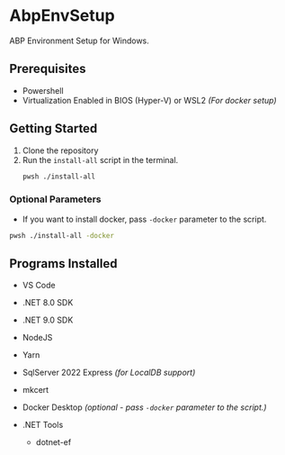 # AbpEnvSetup
 ABP Environment Setup for Windows.

 ## Prerequisites
 - Powershell
 - Virtualization Enabled in BIOS (Hyper-V) or WSL2
     _(For docker setup)_


## Getting Started
1. Clone the repository
2. Run the `install-all` script in the terminal.
    ```bash
    pwsh ./install-all
    ```

### Optional Parameters
 - If you want to install docker, pass `-docker` parameter to the script.
 ```bash
 pwsh ./install-all -docker
 ```

## Programs Installed
- VS Code
- .NET 8.0 SDK
- .NET 9.0 SDK
- NodeJS
- Yarn
- SqlServer 2022 Express _(for LocalDB support)_
- mkcert
- Docker Desktop _(optional - pass `-docker` parameter to the script.)_

- .NET Tools
    - dotnet-ef
